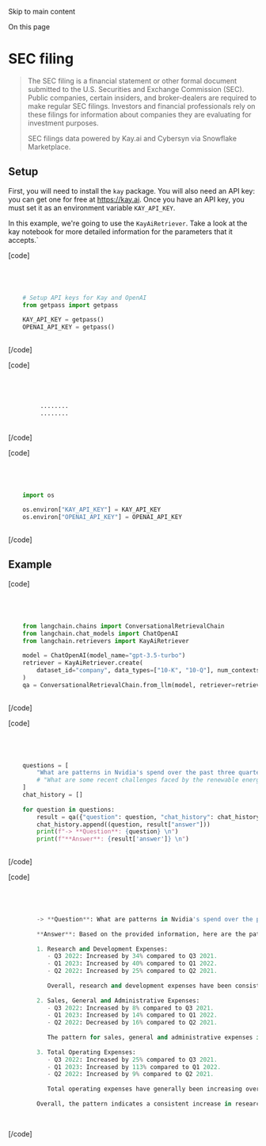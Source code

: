 

Skip to main content

On this page

# SEC filing

> The SEC filing is a financial statement or other formal document submitted to the U.S. Securities and Exchange Commission (SEC). Public companies, certain insiders, and broker-dealers are required
> to make regular SEC filings. Investors and financial professionals rely on these filings for information about companies they are evaluating for investment purposes.
>
> SEC filings data powered by Kay.ai and Cybersyn via Snowflake Marketplace.

## Setup​

First, you will need to install the `kay` package. You will also need an API key: you can get one for free at https://kay.ai. Once you have an API key, you must set it as an environment variable
`KAY_API_KEY`.

In this example, we're going to use the `KayAiRetriever`. Take a look at the kay notebook for more detailed information for the parameters that it accepts.`

[code]
```python




    # Setup API keys for Kay and OpenAI  
    from getpass import getpass  
      
    KAY_API_KEY = getpass()  
    OPENAI_API_KEY = getpass()  
    


```
[/code]


[code]
```python




         ········  
         ········  
    


```
[/code]


[code]
```python




    import os  
      
    os.environ["KAY_API_KEY"] = KAY_API_KEY  
    os.environ["OPENAI_API_KEY"] = OPENAI_API_KEY  
    


```
[/code]


## Example​

[code]
```python




    from langchain.chains import ConversationalRetrievalChain  
    from langchain.chat_models import ChatOpenAI  
    from langchain.retrievers import KayAiRetriever  
      
    model = ChatOpenAI(model_name="gpt-3.5-turbo")  
    retriever = KayAiRetriever.create(  
        dataset_id="company", data_types=["10-K", "10-Q"], num_contexts=6  
    )  
    qa = ConversationalRetrievalChain.from_llm(model, retriever=retriever)  
    


```
[/code]


[code]
```python




    questions = [  
        "What are patterns in Nvidia's spend over the past three quarters?",  
        # "What are some recent challenges faced by the renewable energy sector?",  
    ]  
    chat_history = []  
      
    for question in questions:  
        result = qa({"question": question, "chat_history": chat_history})  
        chat_history.append((question, result["answer"]))  
        print(f"-> **Question**: {question} \n")  
        print(f"**Answer**: {result['answer']} \n")  
    


```
[/code]


[code]
```python




        -> **Question**: What are patterns in Nvidia's spend over the past three quarters?   
          
        **Answer**: Based on the provided information, here are the patterns in NVIDIA's spend over the past three quarters:  
          
        1. Research and Development Expenses:  
           - Q3 2022: Increased by 34% compared to Q3 2021.  
           - Q1 2023: Increased by 40% compared to Q1 2022.  
           - Q2 2022: Increased by 25% compared to Q2 2021.  
             
           Overall, research and development expenses have been consistently increasing over the past three quarters.  
          
        2. Sales, General and Administrative Expenses:  
           - Q3 2022: Increased by 8% compared to Q3 2021.  
           - Q1 2023: Increased by 14% compared to Q1 2022.  
           - Q2 2022: Decreased by 16% compared to Q2 2021.  
             
           The pattern for sales, general and administrative expenses is not as consistent, with some quarters showing an increase and others showing a decrease.  
          
        3. Total Operating Expenses:  
           - Q3 2022: Increased by 25% compared to Q3 2021.  
           - Q1 2023: Increased by 113% compared to Q1 2022.  
           - Q2 2022: Increased by 9% compared to Q2 2021.  
             
           Total operating expenses have generally been increasing over the past three quarters, with a significant increase in Q1 2023.  
          
        Overall, the pattern indicates a consistent increase in research and development expenses and total operating expenses, while sales, general and administrative expenses show some fluctuations.   
          
    


```
[/code]


